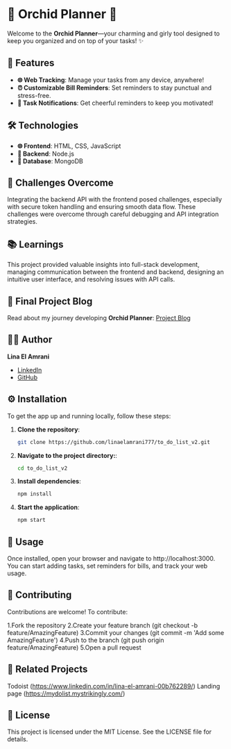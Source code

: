 # 🌸 Orchid Planner 🌸

Welcome to the **Orchid Planner**—your charming and girly tool designed to keep you organized and on top of your tasks! ✨

## 🌟 Features

- **🌐 Web Tracking**: Manage your tasks from any device, anywhere!
- **⏰ Customizable Bill Reminders**: Set reminders to stay punctual and stress-free.
- **🔔 Task Notifications**: Get cheerful reminders to keep you motivated!

## 🛠️ Technologies

- **🌐 Frontend**: HTML, CSS, JavaScript
- **🔧 Backend**: Node.js
- **💾 Database**: MongoDB

## 💪 Challenges Overcome

Integrating the backend API with the frontend posed challenges, especially with secure token handling and ensuring smooth data flow. These challenges were overcome through careful debugging and API integration strategies.

## 📚 Learnings

This project provided valuable insights into full-stack development, managing communication between the frontend and backend, designing an intuitive user interface, and resolving issues with API calls.

## 📄 Final Project Blog

Read about my journey developing **Orchid Planner**: [Project Blog]([link_to_blog_article](https://www.linkedin.com/posts/lina-el-amrani-00b762289_exciting-news-introducing-orchid-planner-activity-7239992519910989824-xTXd?utm_source=share&utm_medium=member_desktop))

## 👩‍💻 Author

**Lina El Amrani**  
- [LinkedIn](https://www.linkedin.com/in/lina-el-amrani-00b762289/) 
- [GitHub](https://github.com/linaelamrani777)

## ⚙️ Installation

To get the app up and running locally, follow these steps:

1. **Clone the repository**:
   ```bash
   git clone https://github.com/linaelamrani777/to_do_list_v2.git
     ```
2. **Navigate to the project directory:**:
      ```bash
      cd to_do_list_v2
     ```
3. **Install dependencies**:
    ```bash
    npm install
   ```
4. **Start the application**:
    ```bash
    npm start
    ```
## 📝 Usage
   Once installed, open your browser and navigate to http://localhost:3000. You can start adding tasks, set reminders for bills, and track your web usage.

## 🤝 Contributing
Contributions are welcome! To contribute:

1.Fork the repository
2.Create your feature branch (git checkout -b feature/AmazingFeature)
3.Commit your changes (git commit -m 'Add some AmazingFeature')
4.Push to the branch (git push origin feature/AmazingFeature)
5.Open a pull request

## 🔗 Related Projects
Todoist (https://www.linkedin.com/in/lina-el-amrani-00b762289/)
Landing page (https://mydolist.mystrikingly.com/)

## 📜 License

This project is licensed under the MIT License. See the LICENSE file for details.


